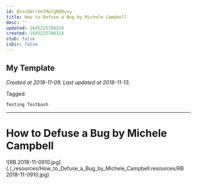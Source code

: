 ```yaml
---
id: BnsnXmrrUelMwtgNQ9vvy
title: How to Defuse a Bug by Michele Campbell
desc: ''
updated: 1645225706314
created: 1645225706314
stub: false
isDir: false
---
```

My Template
---

_Created at 2018-11-09._
_Last updated at 2018-11-13._



Tagged: 
```
Testing Testbash
```


---

# How to Defuse a Bug by Michele Campbell


![RB 2018-11-0910.jpg](./_resources/How_to_Defuse_a_Bug_by_Michele_Campbell.resources/RB 2018-11-0910.jpg)

